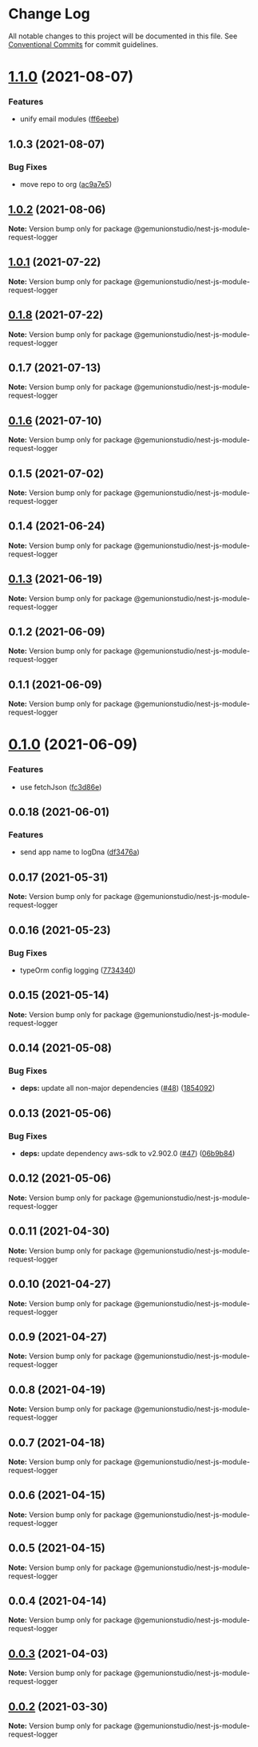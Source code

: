# Change Log

All notable changes to this project will be documented in this file.
See [Conventional Commits](https://conventionalcommits.org) for commit guidelines.

# [1.1.0](https://github.com/gemunionstudio/common-packages/compare/@gemunionstudio/nest-js-module-request-logger@1.0.3...@gemunionstudio/nest-js-module-request-logger@1.1.0) (2021-08-07)


### Features

* unify email modules ([ff6eebe](https://github.com/gemunionstudio/common-packages/commit/ff6eebec500a2ab07077ac216879ec5af7c362e3))





## 1.0.3 (2021-08-07)


### Bug Fixes

* move repo to org ([ac9a7e5](https://github.com/gemunionstudio/common-packages/commit/ac9a7e51e47bf69ef30b19abbc67274405c13200))





## [1.0.2](https://github.com/gemunionstudio/common-packages/compare/@gemunionstudio/nest-js-module-request-logger@1.0.1...@gemunionstudio/nest-js-module-request-logger@1.0.2) (2021-08-06)

**Note:** Version bump only for package @gemunionstudio/nest-js-module-request-logger





## [1.0.1](https://github.com/gemunionstudio/common-packages/compare/@gemunionstudio/nest-js-module-request-logger@0.1.8...@gemunionstudio/nest-js-module-request-logger@1.0.1) (2021-07-22)

**Note:** Version bump only for package @gemunionstudio/nest-js-module-request-logger





## [0.1.8](https://github.com/gemunionstudio/common-packages/compare/@gemunionstudio/nest-js-module-request-logger@0.1.7...@gemunionstudio/nest-js-module-request-logger@0.1.8) (2021-07-22)

**Note:** Version bump only for package @gemunionstudio/nest-js-module-request-logger





## 0.1.7 (2021-07-13)

**Note:** Version bump only for package @gemunionstudio/nest-js-module-request-logger





## [0.1.6](https://github.com/gemunionstudio/common-packages/compare/@gemunionstudio/nest-js-module-request-logger@0.1.5...@gemunionstudio/nest-js-module-request-logger@0.1.6) (2021-07-10)

**Note:** Version bump only for package @gemunionstudio/nest-js-module-request-logger





## 0.1.5 (2021-07-02)

**Note:** Version bump only for package @gemunionstudio/nest-js-module-request-logger





## 0.1.4 (2021-06-24)

**Note:** Version bump only for package @gemunionstudio/nest-js-module-request-logger





## [0.1.3](https://github.com/gemunionstudio/common-packages/compare/@gemunionstudio/nest-js-module-request-logger@0.1.2...@gemunionstudio/nest-js-module-request-logger@0.1.3) (2021-06-19)

**Note:** Version bump only for package @gemunionstudio/nest-js-module-request-logger





## 0.1.2 (2021-06-09)

**Note:** Version bump only for package @gemunionstudio/nest-js-module-request-logger





## 0.1.1 (2021-06-09)

**Note:** Version bump only for package @gemunionstudio/nest-js-module-request-logger





# [0.1.0](https://github.com/gemunionstudio/common-packages/compare/@gemunionstudio/nest-js-module-request-logger@0.0.18...@gemunionstudio/nest-js-module-request-logger@0.1.0) (2021-06-09)


### Features

* use fetchJson ([fc3d86e](https://github.com/gemunionstudio/common-packages/commit/fc3d86e0a27e2cf4387d8706222abae24bde9b16))





## 0.0.18 (2021-06-01)


### Features

* send app name to logDna ([df3476a](https://github.com/gemunionstudio/common-packages/commit/df3476a4a17098fdf80f99cf2400d114cd4e47ad))





## 0.0.17 (2021-05-31)

**Note:** Version bump only for package @gemunionstudio/nest-js-module-request-logger





## 0.0.16 (2021-05-23)


### Bug Fixes

* typeOrm config logging ([7734340](https://github.com/gemunionstudio/common-packages/commit/77343402c7e0c63d3d19bfc55df29b961f68eaaa))





## 0.0.15 (2021-05-14)

**Note:** Version bump only for package @gemunionstudio/nest-js-module-request-logger





## 0.0.14 (2021-05-08)


### Bug Fixes

* **deps:** update all non-major dependencies ([#48](https://github.com/gemunionstudio/common-packages/issues/48)) ([1854092](https://github.com/gemunionstudio/common-packages/commit/1854092c4d51e9ec43aa1d75bb43037c21b11630))





## 0.0.13 (2021-05-06)


### Bug Fixes

* **deps:** update dependency aws-sdk to v2.902.0 ([#47](https://github.com/gemunionstudio/common-packages/issues/47)) ([06b9b84](https://github.com/gemunionstudio/common-packages/commit/06b9b845709c6eb67b7e04277f86ecb9bf19fc73))





## 0.0.12 (2021-05-06)

**Note:** Version bump only for package @gemunionstudio/nest-js-module-request-logger





## 0.0.11 (2021-04-30)

**Note:** Version bump only for package @gemunionstudio/nest-js-module-request-logger





## 0.0.10 (2021-04-27)

**Note:** Version bump only for package @gemunionstudio/nest-js-module-request-logger





## 0.0.9 (2021-04-27)

**Note:** Version bump only for package @gemunionstudio/nest-js-module-request-logger





## 0.0.8 (2021-04-19)

**Note:** Version bump only for package @gemunionstudio/nest-js-module-request-logger





## 0.0.7 (2021-04-18)

**Note:** Version bump only for package @gemunionstudio/nest-js-module-request-logger





## 0.0.6 (2021-04-15)

**Note:** Version bump only for package @gemunionstudio/nest-js-module-request-logger





## 0.0.5 (2021-04-15)

**Note:** Version bump only for package @gemunionstudio/nest-js-module-request-logger





## 0.0.4 (2021-04-14)

**Note:** Version bump only for package @gemunionstudio/nest-js-module-request-logger





## [0.0.3](https://github.com/gemunionstudio/common-packages/compare/@gemunionstudio/nest-js-module-request-logger@0.0.2...@gemunionstudio/nest-js-module-request-logger@0.0.3) (2021-04-03)

**Note:** Version bump only for package @gemunionstudio/nest-js-module-request-logger





## [0.0.2](https://github.com/gemunionstudio/common-packages/compare/@gemunionstudio/nest-js-module-request-logger@1.0.17...@gemunionstudio/nest-js-module-request-logger@0.0.2) (2021-03-30)

**Note:** Version bump only for package @gemunionstudio/nest-js-module-request-logger
